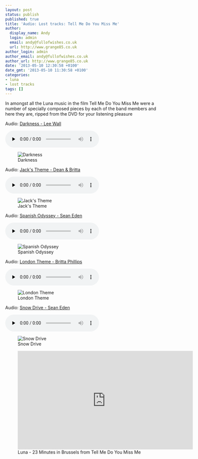```yaml
---
layout: post
status: publish
published: true
title: 'Audio: Lost tracks: Tell Me Do You Miss Me'
author:
  display_name: Andy
  login: admin
  email: andy@fullofwishes.co.uk
  url: http://www.grange85.co.uk
author_login: admin
author_email: andy@fullofwishes.co.uk
author_url: http://www.grange85.co.uk
date: '2013-05-10 12:30:58 +0100'
date_gmt: '2013-05-10 11:30:58 +0100'
categories:
- luna
- lost tracks
tags: []
---
```

<p>In amongst all the Luna music in the film Tell Me Do You Miss Me were a number of specially composed pieces by each of the band members and here they are, ripped from the DVD for your listening pleasure</p>

<div class="well"><p class="audio">Audio: <a href="https://media.fullofwishes.co.uk/02-luna/audio/tmdymm/02-lee-wall-darkness.mp3">Darkness - Lee Wall</a></p><audio controls="controls" preload="none" src="https://media.fullofwishes.co.uk/02-luna/audio/tmdymm/02-lee-wall-darkness.mp3"></audio></div>
<figure class="caption aligncenter"><img src="https://media.fullofwishes.co.uk/02-luna/pictures/tmdymm_darkness_01.jpg" alt="Darkness" /><figcaption class="caption-text">Darkness</figcaption></figure>

<div class="well"><p class="audio">Audio: <a href="https://media.fullofwishes.co.uk/02-luna/audio/tmdymm/03-dean-and-britta-jacks-theme.mp3">Jack's Theme - Dean & Britta</a></p><audio controls="controls" preload="none" src="https://media.fullofwishes.co.uk/02-luna/audio/tmdymm/03-dean-and-britta-jacks-theme.mp3"></audio></div>
<figure class="caption aligncenter"><img src="https://media.fullofwishes.co.uk/02-luna/pictures/tmdymm_jackstheme_01.jpg" alt="Jack's Theme" /><figcaption class="caption-text">Jack's Theme</figcaption></figure>

<div class="well"><p class="audio">Audio: <a href="https://media.fullofwishes.co.uk/02-luna/audio/tmdymm/06-sean-eden-spanish-odyssey.mp3">Spanish Odyssey - Sean Eden</a></p><audio controls="controls" preload="none" src="https://media.fullofwishes.co.uk/02-luna/audio/tmdymm/06-sean-eden-spanish-odyssey.mp3"></audio></div>
<figure class="caption aligncenter"><img src="https://media.fullofwishes.co.uk/02-luna/pictures/tmdymm_spanishodyssey_01.jpg" alt="Spanish Odyssey" /><figcaption class="caption-text">Spanish Odyssey</figcaption></figure>

<div class="well"><p class="audio">Audio: <a href="https://media.fullofwishes.co.uk/02-luna/audio/tmdymm/08-britta-phillips-london-theme.mp3">London Theme - Britta Phillips</a></p><audio controls="controls" preload="none" src="https://media.fullofwishes.co.uk/02-luna/audio/tmdymm/08-britta-phillips-london-theme.mp3"></audio></div>
<figure class="caption aligncenter"><img src="https://media.fullofwishes.co.uk/02-luna/pictures/tmdymm_londontheme_02.jpg" alt="London Theme" /><figcaption class="caption-text">London Theme</figcaption></figure>

<div class="well"><p class="audio">Audio: <a href="https://media.fullofwishes.co.uk/02-luna/audio/tmdymm/11-sean-eden-snow-drive.mp3">Snow Drive - Sean Eden</a></p><audio controls="controls" preload="none" src="https://media.fullofwishes.co.uk/02-luna/audio/tmdymm/11-sean-eden-snow-drive.mp3"></audio></div>
<figure class="caption aligncenter"><img src="https://media.fullofwishes.co.uk/02-luna/pictures/tmdymm_snowdrive_01.jpg" alt="Snow Drive" /><figcaption class="caption-text">Snow Drive</figcaption></figure>

<figure class="caption aligncenter"><iframe width="560" height="315" src="https://www.youtube.com/embed/81Sv57rbujA" frameborder="0" allowfullscreen></iframe><figcaption class="caption-text">Luna - 23 Minutes in Brussels from Tell Me Do You Miss Me</figcaption></figure>
